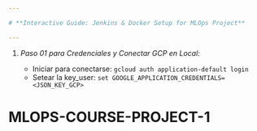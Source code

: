 ```yaml
---

# **Interactive Guide: Jenkins & Docker Setup for MLOps Project**

---
```


1. *Paso 01 para Credenciales y Conectar GCP en Local:*

   - Iniciar para conectarse: `gcloud auth application-default login`
   - Setear la key_user: `set GOOGLE_APPLICATION_CREDENTIALS=<JSON_KEY_GCP>`
# MLOPS-COURSE-PROJECT-1
